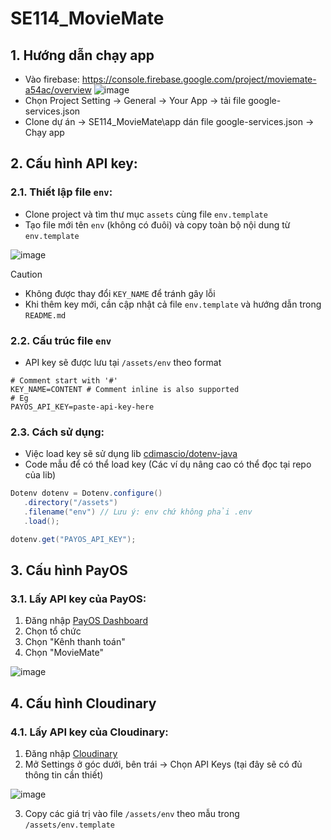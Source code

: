 # SE114_MovieMate
## 1. Hướng dẫn chạy app
- Vào firebase: https://console.firebase.google.com/project/moviemate-a54ac/overview
![image](https://github.com/user-attachments/assets/35ddd763-d38b-45d8-97bc-b5d0b636cceb)
- Chọn Project Setting -> General -> Your App -> tải file google-services.json
- Clone dự án -> SE114_MovieMate\app dán file google-services.json -> Chạy app

## 2. Cấu hình API key:
### 2.1. Thiết lập file `env`:
- Clone project và tìm thư mục `assets` cùng file `env.template`
- Tạo file mới tên `env` (không có đuôi) và copy toàn bộ nội dung từ `env.template`

![image](https://github.com/user-attachments/assets/3bf5180b-8754-4ec0-82bc-09a72d590870)

> [!CAUTION]
> - Không được thay đổi `KEY_NAME` để tránh gây lỗi
> - Khi thêm key mới, cần cập nhật cả file `env.template` và hướng dẫn trong `README.md`

### 2.2. Cấu trúc file `env`
- API key sẽ được lưu tại `/assets/env` theo format
```env
# Comment start with '#'
KEY_NAME=CONTENT # Comment inline is also supported
# Eg
PAYOS_API_KEY=paste-api-key-here
```

### 2.3. Cách sử dụng:
- Việc load key sẽ sử dụng lib [cdimascio/dotenv-java](https://github.com/cdimascio/dotenv-java)
- Code mẫu để có thể load key (Các ví dụ nâng cao có thể đọc tại repo của lib)
```java
Dotenv dotenv = Dotenv.configure()
   .directory("/assets")
   .filename("env") // Lưu ý: env chứ không phải .env
   .load();

dotenv.get("PAYOS_API_KEY");
```
## 3. Cấu hình PayOS
### 3.1. Lấy API key của PayOS:
1. Đăng nhập [PayOS Dashboard](https://my.payos.vn/)
2. Chọn tổ chức
3. Chọn "Kênh thanh toán"
4. Chọn "MovieMate"

![image](https://github.com/user-attachments/assets/c004934f-aabb-4e2c-853e-22edb5fbf55c)

## 4. Cấu hình Cloudinary
### 4.1. Lấy API key của Cloudinary:
1. Đăng nhập [Cloudinary](https://cloudinary.com/)
2. Mở Settings ở góc dưới, bên trái -> Chọn API Keys (tại đây sẽ có đủ thông tin cần thiết)

![image](https://github.com/user-attachments/assets/4294c2cf-a250-4f3b-a23a-a333a524c30d)

3. Copy các giá trị vào file `/assets/env` theo mẫu trong `/assets/env.template`
